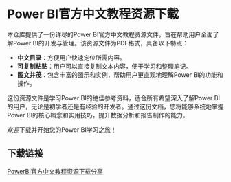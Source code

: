 # Power BI官方中文教程资源下载

本仓库提供了一份详尽的Power BI官方中文教程资源文件，旨在帮助用户全面了解Power BI的开发与管理。该资源文件为PDF格式，具备以下特点：

- **中文目录**：方便用户快速定位所需内容。
- **可复制粘贴**：用户可以直接复制文本内容，便于学习和整理笔记。
- **图文并茂**：包含丰富的图示和实例，帮助用户更直观地理解Power BI的功能和操作。

这份资源文件是学习Power BI的绝佳参考资料，适合所有希望深入了解Power BI的用户，无论是初学者还是有经验的开发者。通过这份文档，您将能够系统地掌握Power BI的核心概念和实用技巧，提升数据分析和报告制作的能力。

欢迎下载并开始您的Power BI学习之旅！

## 下载链接

[PowerBI官方中文教程资源下载分享](https://pan.quark.cn/s/2e126d107bd5)
